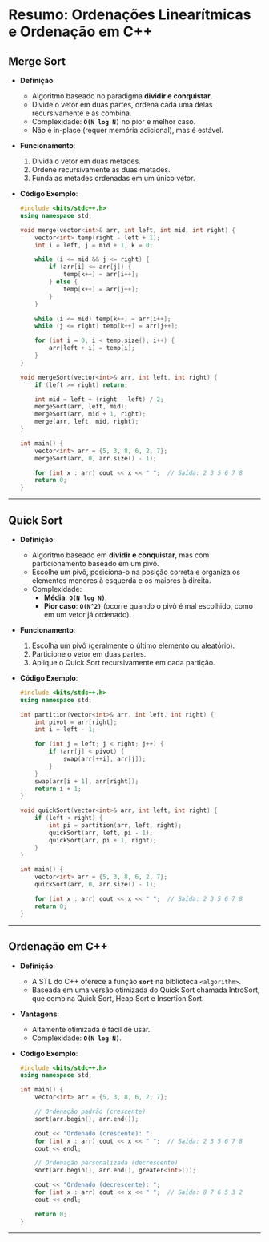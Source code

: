 # Resumo: Ordenações Linearítmicas e Ordenação em C++

## Merge Sort
- **Definição**:
  - Algoritmo baseado no paradigma **dividir e conquistar**.
  - Divide o vetor em duas partes, ordena cada uma delas recursivamente e as combina.
  - Complexidade: **`O(N log N)`** no pior e melhor caso.
  - Não é in-place (requer memória adicional), mas é estável.

- **Funcionamento**:
  1. Divida o vetor em duas metades.
  2. Ordene recursivamente as duas metades.
  3. Funda as metades ordenadas em um único vetor.

- **Código Exemplo**:
  ```cpp
  #include <bits/stdc++.h>
  using namespace std;

  void merge(vector<int>& arr, int left, int mid, int right) {
      vector<int> temp(right - left + 1);
      int i = left, j = mid + 1, k = 0;

      while (i <= mid && j <= right) {
          if (arr[i] <= arr[j]) {
              temp[k++] = arr[i++];
          } else {
              temp[k++] = arr[j++];
          }
      }

      while (i <= mid) temp[k++] = arr[i++];
      while (j <= right) temp[k++] = arr[j++];

      for (int i = 0; i < temp.size(); i++) {
          arr[left + i] = temp[i];
      }
  }

  void mergeSort(vector<int>& arr, int left, int right) {
      if (left >= right) return;

      int mid = left + (right - left) / 2;
      mergeSort(arr, left, mid);
      mergeSort(arr, mid + 1, right);
      merge(arr, left, mid, right);
  }

  int main() {
      vector<int> arr = {5, 3, 8, 6, 2, 7};
      mergeSort(arr, 0, arr.size() - 1);

      for (int x : arr) cout << x << " ";  // Saída: 2 3 5 6 7 8
      return 0;
  }
  ```

---

## Quick Sort
- **Definição**:
  - Algoritmo baseado em **dividir e conquistar**, mas com particionamento baseado em um pivô.
  - Escolhe um pivô, posiciona-o na posição correta e organiza os elementos menores à esquerda e os maiores à direita.
  - Complexidade:
    - **Média**: **`O(N log N)`**.
    - **Pior caso**: **`O(N^2)`** (ocorre quando o pivô é mal escolhido, como em um vetor já ordenado).

- **Funcionamento**:
  1. Escolha um pivô (geralmente o último elemento ou aleatório).
  2. Particione o vetor em duas partes.
  3. Aplique o Quick Sort recursivamente em cada partição.

- **Código Exemplo**:
  ```cpp
  #include <bits/stdc++.h>
  using namespace std;

  int partition(vector<int>& arr, int left, int right) {
      int pivot = arr[right];
      int i = left - 1;

      for (int j = left; j < right; j++) {
          if (arr[j] < pivot) {
              swap(arr[++i], arr[j]);
          }
      }
      swap(arr[i + 1], arr[right]);
      return i + 1;
  }

  void quickSort(vector<int>& arr, int left, int right) {
      if (left < right) {
          int pi = partition(arr, left, right);
          quickSort(arr, left, pi - 1);
          quickSort(arr, pi + 1, right);
      }
  }

  int main() {
      vector<int> arr = {5, 3, 8, 6, 2, 7};
      quickSort(arr, 0, arr.size() - 1);

      for (int x : arr) cout << x << " ";  // Saída: 2 3 5 6 7 8
      return 0;
  }
  ```

---

## Ordenação em C++
- **Definição**:
  - A STL do C++ oferece a função **`sort`** na biblioteca `<algorithm>`.
  - Baseada em uma versão otimizada do Quick Sort chamada IntroSort, que combina Quick Sort, Heap Sort e Insertion Sort.

- **Vantagens**:
  - Altamente otimizada e fácil de usar.
  - Complexidade: **`O(N log N)`**.

- **Código Exemplo**:
  ```cpp
  #include <bits/stdc++.h>
  using namespace std;

  int main() {
      vector<int> arr = {5, 3, 8, 6, 2, 7};

      // Ordenação padrão (crescente)
      sort(arr.begin(), arr.end());

      cout << "Ordenado (crescente): ";
      for (int x : arr) cout << x << " ";  // Saída: 2 3 5 6 7 8
      cout << endl;

      // Ordenação personalizada (decrescente)
      sort(arr.begin(), arr.end(), greater<int>());

      cout << "Ordenado (decrescente): ";
      for (int x : arr) cout << x << " ";  // Saída: 8 7 6 5 3 2
      cout << endl;

      return 0;
  }
  ```

---